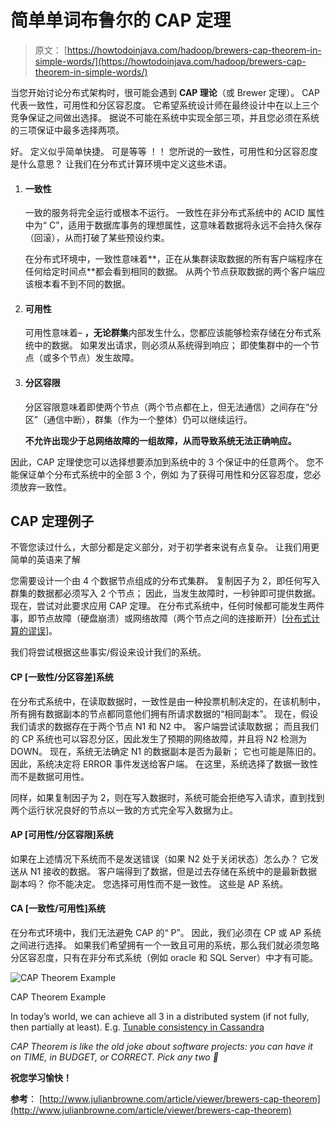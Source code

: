 # 简单单词布鲁尔的 CAP 定理

> 原文： [https://howtodoinjava.com/hadoop/brewers-cap-theorem-in-simple-words/](https://howtodoinjava.com/hadoop/brewers-cap-theorem-in-simple-words/)

当您开始讨论分布式架构时，很可能会遇到 **CAP 理论**（或 Brewer 定理）。 CAP 代表一致性，可用性和分区容忍度。 它希望系统设计师在最终设计中在以上三个竞争保证之间做出选择。 据说不可能在系统中实现全部三项，并且您必须在系统的三项保证中最多选择两项。

好。 定义似乎简单快捷。 可是等等 ！！ 您所说的一致性，可用性和分区容忍度是什么意思？ 让我们在分布式计算环境中定义这些术语。

1.  #### 一致性

    一致的服务将完全运行或根本不运行。 一致性在非分布式系统中的 ACID 属性中为“ C”，适用于数据库事务的理想属性，这意味着数据将永远不会持久保存（回滚），从而打破了某些预设约束。

    在分布式环境中，一致性意味着**，正在从集群读取数据的所有客户端程序在任何给定时间点**都会看到相同的数据。 从两个节点获取数据的两个客户端应该根本看不到不同的数据。

2.  #### 可用性

    可用性意味着– **，无论群集**内部发生什么，您都应该能够检索存储在分布式系统中的数据。 如果发出请求，则必须从系统得到响应； 即使集群中的一个节点（或多个节点）发生故障。

3.  #### 分区容限

    分区容限意味着即使两个节点（两个节点都在上，但无法通信）之间存在“分区”（通信中断），群集（作为一个整体）仍可以继续运行。

    **不允许出现少于总网络故障的一组故障，从而导致系统无法正确响应。**

因此，CAP 定理使您可以选择想要添加到系统中的 3 个保证中的任意两个。 您不能保证单个分布式系统中的全部 3 个，例如 为了获得可用性和分区容忍度，您必须放弃一致性。

## CAP 定理例子

不管您读过什么，大部分都是定义部分，对于初学者来说有点复杂。 让我们用更简单的英语来了解

您需要设计一个由 4 个数据节点组成的分布式集群。 复制因子为 2，即任何写入群集的数据都必须写入 2 个节点； 因此，当发生故障时，一秒钟即可提供数据。 现在，尝试对此要求应用 CAP 定理。 在分布式系统中，任何时候都可能发生两件事，即节点故障（硬盘崩溃）或网络故障（两个节点之间的连接断开）[[分布式计算的谬误](https://en.wikipedia.org/wiki/Fallacies_of_Distributed_Computing)]。

我们将尝试根据这些事实/假设来设计我们的系统。

#### CP [一致性/分区容差]系统

在分布式系统中，在读取数据时，一致性是由一种投票机制决定的，在该机制中，所有拥有数据副本的节点都同意他们拥有所请求数据的“相同副本”。 现在，假设我们请求的数据存在于两个节点 N1 和 N2 中。 客户端尝试读取数据； 而且我们的 CP 系统也可以容忍分区，因此发生了预期的网络故障，并且将 N2 检测为 DOWN。 现在，系统无法确定 N1 的数据副本是否为最新； 它也可能是陈旧的。 因此，系统决定将 ERROR 事件发送给客户端。 在这里，系统选择了数据一致性而不是数据可用性。

同样，如果复制因子为 2，则在写入数据时，系统可能会拒绝写入请求，直到找到两个运行状况良好的节点以一致的方式完全写入数据为止。

#### AP [可用性/分区容限]系统

如果在上述情况下系统而不是发送错误（如果 N2 处于关闭状态）怎么办？ 它发送从 N1 接收的数据。 客户端得到了数据，但是过去存储在系统中的是最新数据副本吗？ 你不能决定。 您选择可用性而不是一致性。 这些是 AP 系统。

#### CA [一致性/可用性]系统

在分布式环境中，我们无法避免 CAP 的“ P”。 因此，我们必须在 CP 或 AP 系统之间进行选择。 如果我们希望拥有一个一致且可用的系统，那么我们就必须忽略分区容忍度，只有在非分布式系统（例如 oracle 和 SQL Server）中才有可能。

![CAP Theorem Example](img/cb251edc6da6da3f1052f111285eb8f0.png)

CAP Theorem Example



In today’s world, we can achieve all 3 in a distributed system (if not fully, then partially at least). E.g. [Tunable consistency in Cassandra](http://docs.datastax.com/en/cassandra/2.0/cassandra/dml/dml_config_consistency_c.html)

*CAP Theorem is like the old joke about software projects: you can have it on TIME, in BUDGET, or CORRECT. Pick any two 🙂*

**祝您学习愉快！**

**参考**： [http://www.julianbrowne.com/article/viewer/brewers-cap-theorem](http://www.julianbrowne.com/article/viewer/brewers-cap-theorem)
